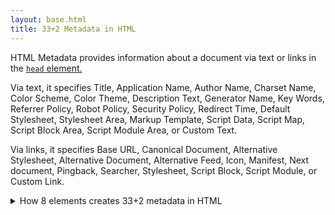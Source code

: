 ```yaml
---
layout: base.html
title: 33+2 Metadata in HTML
---
```


HTML Metadata provides information about a document via text or links in the [<code>head</code> element.](/en/html-overview#branch)

Via text, it specifies Title, Application Name, Author Name, Charset Name, Color Scheme, Color Theme, Description Text, Generator Name, Key Words, Referrer Policy, Robot Policy, Security Policy, Redirect Time, Default Stylesheet, Stylesheet Area, Markup Template, Script Data, Script Map, Script Block Area, Script Module Area, or Custom Text. 

Via links, it specifies Base URL, Canonical Document, Alternative Stylesheet, Alternative Document, Alternative Feed, Icon, Manifest, Next document, Pingback, Searcher, Stylesheet, Script Block, Script Module, or Custom Link.


<details id="method">
<summary>How 8 elements creates 33+2 metadata in HTML</summary>

The 8 metadata elements in HTML are `base`, `link`, `meta`, `noscript`, `script`, `style`, `template`, and `title`.

The `base`, `style`, `template`, and `title` elements create one metadata each.

The `link` element, via some keywords of its `rel` attribute, creates 9 standard metadata and any custom link. Those keywords are `icon`, `manifest`, `next`, `pingback`, `search`, and `stylesheet`. Furthermore, the `alternate` keyword creates 3 metadata depending on the presence of a `stylesheet` keyword and whether the `type` attribute specifies an application Mime Type.

The `meta` element creates a total of 14 standard metadata and any custom text. One metadata via its `charset` attribute. Three via the valid keywords in `http-equiv` attribute: `content-security-policy`, `default-style`, and `refresh`. Ten via the `name` attribute: `application-name`, `author`, `description`, `generator`, `keywords`, `referrer`, `theme-color`, `color-scheme`, `viewport` (by CSS Standard,) `robots` (by SEO standard.)

The `script` element creates 6 metadata via a combination of its `type` and `src` attributes.

</details>